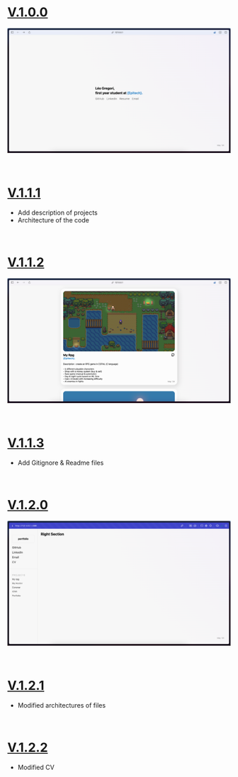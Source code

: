 # [V.1.0.0](https://github.com/xmarano/portfolio/tree/12904349ec778a5d132d1db430e5d009fc2f67d2)
![MasterHead](_readme/v.1.0.0.png)

<br>

# [V.1.1.1](https://github.com/xmarano/portfolio/tree/34827da9b2754e12c4e7b71e8af9051aca733d19)
* Add description of projects
* Architecture of the code

<br>

# [V.1.1.2](https://github.com/xmarano/portfolio/tree/bd2c3ea0551c9f21473b8f7ea2d44c3b393e925a)
![MasterHead](_readme/v.1.1.2.png)

<br>

# [V.1.1.3](https://github.com/xmarano/portfolio/tree/34827da9b2754e12c4e7b71e8af9051aca733d19)
* Add Gitignore & Readme files

<br>

# [V.1.2.0](https://github.com/xmarano/portfolio/tree/2c6d040ad37424f0404d45980b4c08b1987f3060)
![MasterHead](_readme/v.1.2.0.png)

<br>

# [V.1.2.1](https://github.com/xmarano/portfolio/tree/efbac24c7f8fd407fa31d0a36094077f65be23d3)
* Modified architectures of files

<br>

# [V.1.2.2](https://github.com/xmarano/portfolio/tree/6c472bed4c4c351dd1d7260d06c883eaba4b27ea)
* Modified CV
